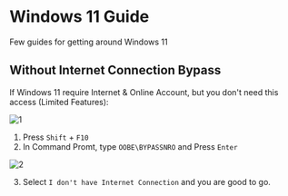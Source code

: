 # Windows 11 Guide
Few guides for getting around Windows 11 

## Without Internet Connection Bypass

If Windows 11 require Internet & Online Account, but you don't need this access (Limited Features):

  ![1](https://user-images.githubusercontent.com/72515939/193795737-5d2e4342-4c3a-49c8-970f-41381774c5f6.jpeg)

  1. Press `Shift` + `F10`
  2. In Command Promt, type `OOBE\BYPASSNRO` and Press `Enter`
  
  ![2](https://user-images.githubusercontent.com/72515939/193795803-48473668-633d-4378-a457-3c5a07268849.jpeg)

  3. Select `I don't have Internet Connection` and you are good to go.
